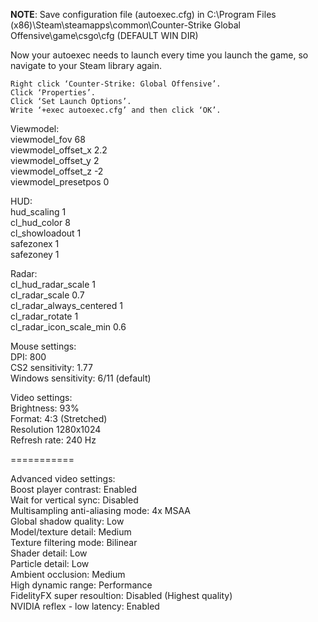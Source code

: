 **NOTE**: Save configuration file (autoexec.cfg) in C:\Program Files (x86)\Steam\steamapps\common\Counter-Strike Global Offensive\game\csgo\cfg (DEFAULT WIN DIR)    

Now your autoexec needs to launch every time you launch the game, so navigate to your Steam library again.

    Right click ‘Counter-Strike: Global Offensive’.
    Click ‘Properties’.
    Click ‘Set Launch Options’.
    Write ‘+exec autoexec.cfg’ and then click ‘OK’.

Viewmodel:     
viewmodel_fov 68     
viewmodel_offset_x 2.2    
viewmodel_offset_y 2    
viewmodel_offset_z -2    
viewmodel_presetpos 0    

HUD:    
hud_scaling 1    
cl_hud_color 8    
cl_showloadout 1    
safezonex 1    
safezoney 1    

Radar:    
cl_hud_radar_scale 1    
cl_radar_scale 0.7    
cl_radar_always_centered 1    
cl_radar_rotate 1    
cl_radar_icon_scale_min 0.6    

Mouse settings:    
DPI: 800    
CS2 sensitivity: 1.77    
Windows sensitivity: 6/11 (default)    

Video settings:    
Brightness: 93%    
Format: 4:3 (Stretched)    
Resolution 1280x1024    
Refresh rate: 240 Hz    

===========

Advanced video settings:    
Boost player contrast: Enabled    
Wait for vertical sync: Disabled    
Multisampling anti-aliasing mode: 4x MSAA    
Global shadow quality: Low    
Model/texture detail: Medium    
Texture filtering mode: Bilinear    
Shader detail: Low    
Particle detail: Low    
Ambient occlusion: Medium    
High dynamic range: Performance    
FidelityFX super resoultion: Disabled (Highest quality)    
NVIDIA reflex - low latency: Enabled    
